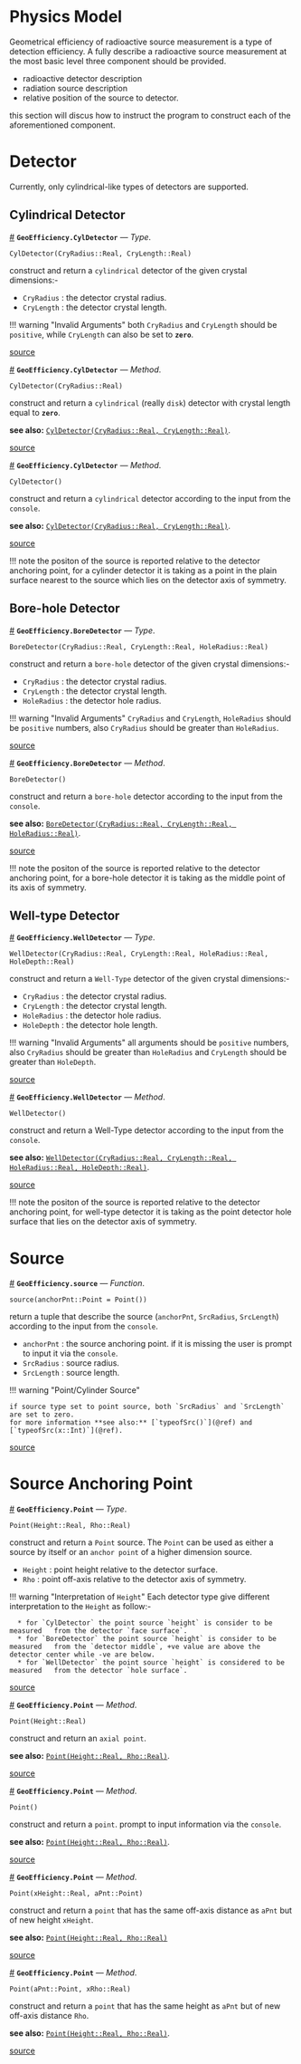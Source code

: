 
<a id='Physics-Model-1'></a>

# Physics Model


Geometrical efficiency of radioactive source measurement is a type of detection efficiency. A fully describe a radioactive source measurement at the most basic level three component should be provided. 


  * radioactive detector description
  * radiation source description
  * relative position of the source to detector.


this section will discus how to instruct the program to construct each of the aforementioned component.


<a id='Detector-1'></a>

# Detector


Currently, only cylindrical-like types of detectors are supported.  


<a id='Cylindrical-Detector-1'></a>

## Cylindrical Detector

<a id='GeoEfficiency.CylDetector' href='#GeoEfficiency.CylDetector'>#</a>
**`GeoEfficiency.CylDetector`** &mdash; *Type*.



```
CylDetector(CryRadius::Real, CryLength::Real)
```

construct and return a `cylindrical` detector of the given crystal dimensions:-

  * `CryRadius` : the detector crystal radius.
  * `CryLength` : the detector crystal length.

!!! warning "Invalid Arguments"
    both `CryRadius` and `CryLength` should be `positive`, while `CryLength` can also be set to **`zero`**.



<a target='_blank' href='https://github.com/DrKrar/GeoEfficiency.jl/blob/fafc47dc33349c936d534a66722ab017570c5ec1/src/Physics_Model.jl#L167-L180' class='documenter-source'>source</a><br>

<a id='GeoEfficiency.CylDetector-Tuple{Real}' href='#GeoEfficiency.CylDetector-Tuple{Real}'>#</a>
**`GeoEfficiency.CylDetector`** &mdash; *Method*.



```
CylDetector(CryRadius::Real)
```

construct and return a `cylindrical` (really `disk`) detector with crystal length equal to **`zero`**.

**see also:** [`CylDetector(CryRadius::Real, CryLength::Real)`](Physics_Model.md#GeoEfficiency.CylDetector).


<a target='_blank' href='https://github.com/DrKrar/GeoEfficiency.jl/blob/fafc47dc33349c936d534a66722ab017570c5ec1/src/Physics_Model.jl#L194-L203' class='documenter-source'>source</a><br>

<a id='GeoEfficiency.CylDetector-Tuple{}' href='#GeoEfficiency.CylDetector-Tuple{}'>#</a>
**`GeoEfficiency.CylDetector`** &mdash; *Method*.



```
CylDetector()
```

construct and return a `cylindrical` detector according to the input from the `console`.

**see also:** [`CylDetector(CryRadius::Real, CryLength::Real)`](Physics_Model.md#GeoEfficiency.CylDetector).


<a target='_blank' href='https://github.com/DrKrar/GeoEfficiency.jl/blob/fafc47dc33349c936d534a66722ab017570c5ec1/src/Physics_Model.jl#L207-L216' class='documenter-source'>source</a><br>


!!! note
    the positon of the source is reported relative to the detector anchoring point,  for a cylinder detector it is taking as a point in the plain surface nearest to the source  which lies on the detector axis of symmetry.



<a id='Bore-hole-Detector-1'></a>

## Bore-hole Detector

<a id='GeoEfficiency.BoreDetector' href='#GeoEfficiency.BoreDetector'>#</a>
**`GeoEfficiency.BoreDetector`** &mdash; *Type*.



```
BoreDetector(CryRadius::Real, CryLength::Real, HoleRadius::Real)
```

construct and return a `bore-hole` detector of the given crystal dimensions:-

  * `CryRadius` : the detector crystal radius.
  * `CryLength` : the detector crystal length.
  * `HoleRadius` : the detector hole radius.

!!! warning "Invalid Arguments"
    `CryRadius` and `CryLength`, `HoleRadius` should be `positive` numbers, also  `CryRadius` should be greater than `HoleRadius`.



<a target='_blank' href='https://github.com/DrKrar/GeoEfficiency.jl/blob/fafc47dc33349c936d534a66722ab017570c5ec1/src/Physics_Model.jl#L230-L245' class='documenter-source'>source</a><br>

<a id='GeoEfficiency.BoreDetector-Tuple{}' href='#GeoEfficiency.BoreDetector-Tuple{}'>#</a>
**`GeoEfficiency.BoreDetector`** &mdash; *Method*.



```
BoreDetector()
```

construct and return a `bore-hole` detector according to the input from the `console`.

**see also:** [`BoreDetector(CryRadius::Real, CryLength::Real, HoleRadius::Real)`](Physics_Model.md#GeoEfficiency.BoreDetector).


<a target='_blank' href='https://github.com/DrKrar/GeoEfficiency.jl/blob/fafc47dc33349c936d534a66722ab017570c5ec1/src/Physics_Model.jl#L261-L270' class='documenter-source'>source</a><br>


!!! note
    the positon of the source is reported relative to the detector anchoring point,  for a bore-hole detector it is taking as the middle point of its axis of symmetry.



<a id='Well-type-Detector-1'></a>

## Well-type Detector

<a id='GeoEfficiency.WellDetector' href='#GeoEfficiency.WellDetector'>#</a>
**`GeoEfficiency.WellDetector`** &mdash; *Type*.



```
WellDetector(CryRadius::Real, CryLength::Real, HoleRadius::Real, HoleDepth::Real)
```

construct and return a `Well-Type` detector of the given crystal dimensions:-

  * `CryRadius` : the detector crystal radius.
  * `CryLength` : the detector crystal length.
  * `HoleRadius` : the detector hole radius.
  * `HoleDepth` : the detector hole length.

!!! warning "Invalid Arguments"
    all arguments should be `positive` numbers, also  `CryRadius` should be greater than `HoleRadius` and  `CryLength` should be greater than  `HoleDepth`.



<a target='_blank' href='https://github.com/DrKrar/GeoEfficiency.jl/blob/fafc47dc33349c936d534a66722ab017570c5ec1/src/Physics_Model.jl#L285-L302' class='documenter-source'>source</a><br>

<a id='GeoEfficiency.WellDetector-Tuple{}' href='#GeoEfficiency.WellDetector-Tuple{}'>#</a>
**`GeoEfficiency.WellDetector`** &mdash; *Method*.



```
WellDetector()
```

construct and return a Well-Type detector according to the input from the `console`.

**see also:** [`WellDetector(CryRadius::Real, CryLength::Real, HoleRadius::Real, HoleDepth::Real)`](Physics_Model.md#GeoEfficiency.WellDetector).


<a target='_blank' href='https://github.com/DrKrar/GeoEfficiency.jl/blob/fafc47dc33349c936d534a66722ab017570c5ec1/src/Physics_Model.jl#L320-L329' class='documenter-source'>source</a><br>


!!! note
    the positon of the source is reported relative to the detector anchoring point,  for well-type detector it is taking as the point detector hole surface that  lies on the detector axis of symmetry.



<a id='Source-1'></a>

# Source

<a id='GeoEfficiency.source' href='#GeoEfficiency.source'>#</a>
**`GeoEfficiency.source`** &mdash; *Function*.



```
source(anchorPnt::Point = Point())
```

return a tuple that describe the source (`anchorPnt`, `SrcRadius`, `SrcLength`) according to  the input from the `console`.

  * `anchorPnt` : the source anchoring point. if it is missing the user is prompt   to input it via the `console`.
  * `SrcRadius` : source radius.
  * `SrcLength` : source length.

!!! warning "Point/Cylinder Source"



```
if source type set to point source, both `SrcRadius` and `SrcLength` are set to zero. 
for more information **see also:** [`typeofSrc()`](@ref) and [`typeofSrc(x::Int)`](@ref).
```


<a target='_blank' href='https://github.com/DrKrar/GeoEfficiency.jl/blob/fafc47dc33349c936d534a66722ab017570c5ec1/src/Physics_Model.jl#L103-L119' class='documenter-source'>source</a><br>


<a id='Source-Anchoring-Point-1'></a>

# Source Anchoring Point

<a id='GeoEfficiency.Point' href='#GeoEfficiency.Point'>#</a>
**`GeoEfficiency.Point`** &mdash; *Type*.



```
Point(Height::Real, Rho::Real)
```

construct and return a `Point` source. The `Point` can be used as either a source by itself or an `anchor point` of a higher dimension source.

  * `Height` : point height relative to the detector surface.
  * `Rho` : point off-axis relative to the detector axis of symmetry.

!!! warning "Interpretation of `Height`"
    Each detector type give different interpretation to the `Height` as follow:-

      * for `CylDetector` the point source `height` is consider to be measured   from the detector `face surface`.
      * for `BoreDetector` the point source `height` is consider to be measured   from the `detector middle`, +ve value are above the detector center while -ve are below.
      * for `WellDetector` the point source `height` is considered to be measured   from the detector `hole surface`.



<a target='_blank' href='https://github.com/DrKrar/GeoEfficiency.jl/blob/fafc47dc33349c936d534a66722ab017570c5ec1/src/Physics_Model.jl#L16-L36' class='documenter-source'>source</a><br>

<a id='GeoEfficiency.Point-Tuple{Real}' href='#GeoEfficiency.Point-Tuple{Real}'>#</a>
**`GeoEfficiency.Point`** &mdash; *Method*.



```
Point(Height::Real)
```

construct and return an `axial point`.

**see also:** [`Point(Height::Real, Rho::Real)`](Physics_Model.md#GeoEfficiency.Point).


<a target='_blank' href='https://github.com/DrKrar/GeoEfficiency.jl/blob/fafc47dc33349c936d534a66722ab017570c5ec1/src/Physics_Model.jl#L44-L53' class='documenter-source'>source</a><br>

<a id='GeoEfficiency.Point-Tuple{}' href='#GeoEfficiency.Point-Tuple{}'>#</a>
**`GeoEfficiency.Point`** &mdash; *Method*.



```
Point()
```

construct and return a `point`. prompt to input information via the `console`. 

**see also:** [`Point(Height::Real, Rho::Real)`](Physics_Model.md#GeoEfficiency.Point).


<a target='_blank' href='https://github.com/DrKrar/GeoEfficiency.jl/blob/fafc47dc33349c936d534a66722ab017570c5ec1/src/Physics_Model.jl#L56-L65' class='documenter-source'>source</a><br>

<a id='GeoEfficiency.Point-Tuple{Real,Point}' href='#GeoEfficiency.Point-Tuple{Real,Point}'>#</a>
**`GeoEfficiency.Point`** &mdash; *Method*.



```
Point(xHeight::Real, aPnt::Point)
```

construct and return a `point` that has the same off-axis distance as `aPnt` but of new  height `xHeight`. 

**see also:** [`Point(Height::Real, Rho::Real)`](Physics_Model.md#GeoEfficiency.Point)


<a target='_blank' href='https://github.com/DrKrar/GeoEfficiency.jl/blob/fafc47dc33349c936d534a66722ab017570c5ec1/src/Physics_Model.jl#L73-L82' class='documenter-source'>source</a><br>

<a id='GeoEfficiency.Point-Tuple{Point,Real}' href='#GeoEfficiency.Point-Tuple{Point,Real}'>#</a>
**`GeoEfficiency.Point`** &mdash; *Method*.



```
Point(aPnt::Point, xRho::Real)
```

construct and return a `point` that has the same height as `aPnt` but of new  off-axis distance `Rho`. 

**see also:** [`Point(Height::Real, Rho::Real)`](Physics_Model.md#GeoEfficiency.Point).


<a target='_blank' href='https://github.com/DrKrar/GeoEfficiency.jl/blob/fafc47dc33349c936d534a66722ab017570c5ec1/src/Physics_Model.jl#L85-L94' class='documenter-source'>source</a><br>

